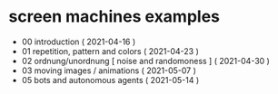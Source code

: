 # screen machines examples

* 00 introduction ( 2021-04-16 )
* 01 repetition, pattern and colors ( 2021-04-23 )
* 02 ordnung/unordnung [ noise and randomoness ] ( 2021-04-30 )
* 03 moving images / animations ( 2021-05-07 )
* 05 bots and autonomous agents ( 2021-05-14 )
